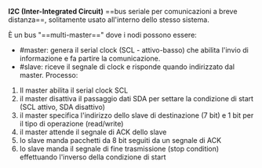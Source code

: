 **I2C (Inter-Integrated Circuit)** ==bus seriale per comunicazioni a breve distanza==, solitamente usato all'interno dello stesso sistema.  

È un bus "==multi-master==" dove i nodi possono essere:
* #master: genera il serial clock (SCL - attivo-basso) che abilita l'invio di informazione e fa partire la comunicazione.
* #slave: riceve il segnale di clock e risponde quando indirizzato dal master.
 Processo:

 1. Il master abilita il serial clock SCL
 2. il master disattiva il passaggio dati SDA per settare la condizione di start (SCL attivo, SDA disattivo)
 3. il master specifica l'indirizzo dello slave di destinazione (7 bit) e 1 bit per il tipo di operazione (read/write)
 4. il master attende il segnale di ACK dello slave
 5. lo slave manda pacchetti da 8 bit seguiti da un segnale di ACK
 6. lo slave manda il segnale di fine trasmissione (stop condition) effettuando l'inverso della condizione di start
